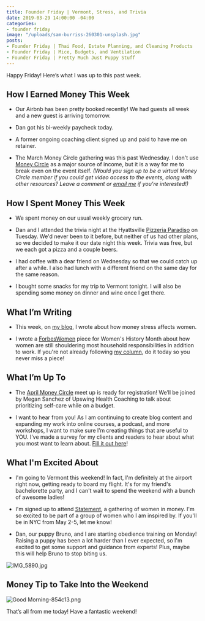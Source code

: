 ```yaml
---
title: Founder Friday | Vermont, Stress, and Trivia
date: 2019-03-29 14:00:00 -04:00
categories:
- founder friday
image: "/uploads/sam-burriss-260301-unsplash.jpg"
posts:
- Founder Friday | Thai Food, Estate Planning, and Cleaning Products
- Founder Friday | Mice, Budgets, and Ventilation
- Founder Friday | Pretty Much Just Puppy Stuff
---
```


Happy Friday! Here’s what I was up to this past week.

## How I Earned Money This Week

* Our Airbnb has been pretty booked recently! We had guests all week and a new guest is arriving tomorrow.

* Dan got his bi-weekly paycheck today.

* A former ongoing coaching client signed up and paid to have me on retainer.

* The March Money Circle gathering was this past Wednesday. I don't use [Money Circle](https://www.maggiegermano.com/moneycircle/) as a major source of income, but it is a way for me to break even on the event itself. *(Would you sign up to be a virtual Money Circle member if you could get video access to the events, along with other resources? Leave a comment or [email me](mailto:boss@maggiegermano.com) if you're interested!)*

## How I Spent Money This Week

* We spent money on our usual weekly grocery run. 

* Dan and I attended the trivia night at the Hyattsville [Pizzeria Paradiso](https://www.eatyourpizza.com/) on Tuesday. We'd never been to it before, but neither of us had other plans, so we decided to make it our date night this week. Trivia was free, but we each got a pizza and a couple beers. 

* I had coffee with a dear friend on Wednesday so that we could catch up after a while. I also had lunch with a different friend on the same day for the same reason.

* I bought some snacks for my trip to Vermont tonight. I will also be spending some money on dinner and wine once I get there. 

## What I’m Writing

* This week, on [my blog](https://www.maggiegermano.com/blog/how-money-stress-affects-women-249369/), I wrote about how money stress affects women. 

* I wrote a [ForbesWomen](https://www.forbes.com/sites/maggiegermano/2019/03/27/women-are-working-more-than-ever-but-they-still-take-on-most-household-responsibilities/#6253db9a52e9) piece for Women's History Month about how women are still shouldering most household responsibilities in addition to work. If you're not already following [my column](https://www.forbes.com/sites/maggiegermano), do it today so you never miss a piece!

## What I’m Up To

* The [April Money Circle](https://www.eventbrite.com/e/money-circle-honoring-self-care-keeping-your-pockets-full-tickets-59004572264) meet up is ready for registration! We’ll be joined by Megan Sanchez of Upswing Health Coaching to talk about prioritizing self-care while on a budget.

* I want to hear from you! As I am continuing to create blog content and expanding my work into online courses, a podcast, and more workshops, I want to make sure I’m creating things that are useful to YOU. I’ve made a survey for my clients and readers to hear about what you most want to learn about. [Fill it out here](https://docs.google.com/forms/d/e/1FAIpQLSedjARbOmwC3_EomplCDDmNze_ZVLHwymIhqJbNcNqvM6gWVg/viewform?usp=sf_link)!

## What I'm Excited About

* I'm going to Vermont this weekend! In fact, I'm definitely at the airport right now, getting ready to board my flight. It's for my friend's bachelorette party, and I can't wait to spend the weekend with a bunch of awesome ladies!

* I'm signed up to attend [Statement](https://www.statementevent.co/), a gathering of women in money. I'm so excited to be part of a group of women who I am inspired by. If you'll be in NYC from May 2-5, let me know!

* Dan, our puppy Bruno, and I are starting obedience training on Monday! Raising a puppy has been a lot harder than I ever expected, so I'm excited to get some support and guidance from experts! Plus, maybe this will help Bruno to stop biting us. 

![IMG_5890.jpg](/uploads/IMG_5890.jpg)

## Money Tip to Take Into the Weekend

![Good Morning-854c13.png](/uploads/Good%20Morning-854c13.png)

That’s all from me today! Have a fantastic weekend!